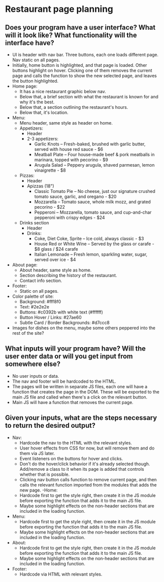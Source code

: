 # Restaurant page planning
## Does your program have a user interface? What will it look like? What functionality will the interface have? 
- UI is header with nav bar. Three buttons, each one loads different page. Nav static on all pages. 
- Initially, home button is highlighted, and that page is loaded. Other buttons highlight on hover. Clicking one of them removes the current page and calls the function to show the new selected page, and leaves the button highlighted. 
- Home page:
    - It has a nice restaurant graphic below nav. 
    - Below that, a brief section with what the restaurant is known for and why it's the best. 
    - Below that, a section outlining the restaurant's hours. 
    - Below that, it's location. 
- Menu: 
    - Menu header, same style as header on home. 
    - Appetizers:
        - Header
        - 2-3 appetizers:
            -  Garlic Knots – Fresh-baked, brushed with garlic butter, served with house red sauce - $6
            - Meatball Plate – Four house-made beef & pork meatballs in marinara, topped with pecorino - $9
            - Arugula Salad – Peppery arugula, shaved parmesan, lemon vinaigrette - $8
    - Pizzas:
        - Header
        - Apizzas (18")
            - Classic Tomato Pie – No cheese, just our signature crushed tomato sauce, garlic, and oregano - $20
            - Mozzarella – Tomato sauce, whole milk mozz, and grated pecorino - $22
            - Pepperoni – Mozzarella, tomato sauce, and cup-and-char pepperoni with crispy edges - $24
    - Drinks section 
        - Header 
        - Drinks:
            - Coke, Diet Coke, Sprite – Ice cold, always classic - $3
            - House Red or White Wine – Served by the glass or carafe - $8 glass / $24 carafe
            - Italian Lemonade – Fresh lemon, sparkling water, sugar, served over ice - $4
- About page:
    - About header, same style as home. 
    - Section describing the history of the restaurant. 
    - Contact info section. 
- Footer:
    - Static on all pages. 
- Color palette of site: 
    - Background: #fff8f0
    - Text: #2e2e2e
    - Buttons: #c0392b with white text (#ffffff)
    - Button Hover / Links: #27ae60
    - Subtle Card / Border Backgrounds: #d7ccc8
- Images for dishes on the menu, maybe some others peppered into the rest of the site? 

## What inputs will your program have? Will the user enter data or will you get input from somewhere else?
- No user inputs or data. 
- The nav and footer will be hardcoded to the HTML. 
- The pages will be written in separate JS files, each one will have a function that creates the page in the DOM. These will be exported to the main JS file and called when there's a click on the relevant button. 
- Main JS will have a function that removes the current page. 

## Given your inputs, what are the steps necessary to return the desired output?

- Nav:
    - Hardcode the nav to the HTML with the relevant styles. 
    - User hover effects from CSS for now, but will remove them and do them via JS later. 
    - Event listeners on the buttons for hover and clicks. 
    - Don't do the hover/click behavior if it's already selected though. Add/remove a class to it when its page is added that controls whether that is possible. 
    - Clicking nav button calls function to remove current page, and then calls the relevant function imported from the modules that adds the new page. 
-Home: 
    - Hardcode first to get the style right, then create it in the JS module before exporting the function that adds it to the main JS file. 
    - Maybe some highlight effects on the non-header sections that are included in the loading function. 
- Menu: 
    - Hardcode first to get the style right, then create it in the JS module before exporting the function that adds it to the main JS file. 
    - Maybe some highlight effects on the non-header sections that are included in the loading function. 
- About: 
    - Hardcode first to get the style right, then create it in the JS module before exporting the function that adds it to the main JS file. 
    - Maybe some highlight effects on the non-header sections that are included in the loading function. 
- Footer:
    - Hardcode via HTML with relevant styles. 